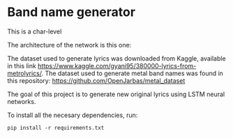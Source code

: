 

# Band name generator

This is a char-level


The architecture of the network is this one:


The dataset used to generate lyrics was downloaded from Kaggle, available in this link https://www.kaggle.com/gyani95/380000-lyrics-from-metrolyrics/. The dataset used to generate metal band names was found in this repository: https://github.com/OpenJarbas/metal_dataset

The goal of this project is to generate new original lyrics using LSTM neural networks.

To install all the necesary dependencies, run:

```pip install -r requirements.txt```

